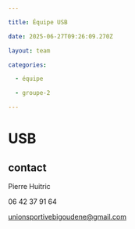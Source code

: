 ```yaml
---

title: Équipe USB

date: 2025-06-27T09:26:09.270Z

layout: team

categories:

  - équipe

  - groupe-2

---
```


# USB



## contact 

Pierre Huitric 

06 42 37 91 64

unionsportivebigoudene@gmail.com

